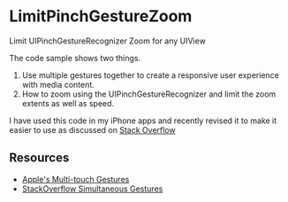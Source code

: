 LimitPinchGestureZoom
=====================

Limit UIPinchGestureRecognizer Zoom for any UIView

The code sample shows two things.

1. Use multiple gestures together to create a responsive user experience with media content.
2. How to zoom using the UIPinchGestureRecognizer and limit the zoom extents as well as speed.

I have used this code in my iPhone apps and recently revised it to make it easier to use as discussed on [Stack Overflow](http://stackoverflow.com/a/5449865/276626)


Resources
----

* [Apple's Multi-touch Gestures](https://developer.apple.com/library/ios/documentation/EventHandling/Conceptual/EventHandlingiPhoneOS/GestureRecognizer_basics/GestureRecognizer_basics.html#//apple_ref/doc/uid/TP40009541-CH2-SW2)
* [StackOverflow Simultaneous Gestures](http://stackoverflow.com/a/5449865/276626)
